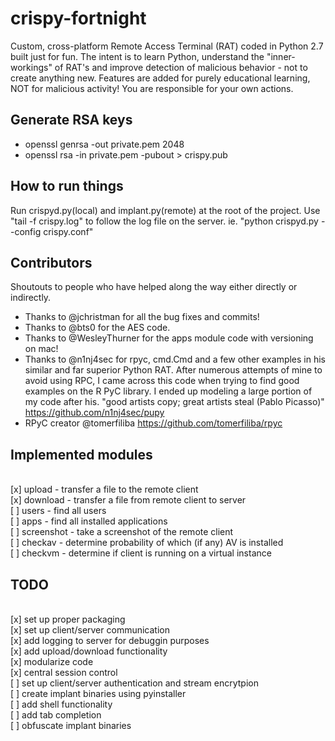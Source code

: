 # crispy-fortnight
Custom, cross-platform Remote Access Terminal (RAT) coded in Python 2.7 built just for fun. The intent is to learn Python, understand the "inner-workings" of RAT's and improve detection of malicious behavior - not to create anything new. Features are added for purely educational learning, NOT for malicious activity! You are responsible for your own actions. 

## Generate RSA keys
- openssl genrsa -out private.pem 2048
- openssl rsa -in private.pem -pubout > crispy.pub

## How to run things
Run crispyd.py(local) and implant.py(remote) at the root of the project. Use "tail -f crispy.log" to follow the log file on the server.
ie. "python crispyd.py --config crispy.conf"

## Contributors
Shoutouts to people who have helped along the way either directly or indirectly.
- Thanks to @jchristman for all the bug fixes and commits!
- Thanks to @bts0 for the AES code.
- Thanks to @WesleyThurner for the apps module code with versioning on mac!
- Thanks to @n1nj4sec for rpyc, cmd.Cmd and a few other examples in his similar and far superior Python RAT. After numerous attempts of mine to avoid using RPC, I came across this code when trying to find good examples on the R
PyC library. I ended up modeling a large portion of my code after his. "good artists copy; great artists steal (Pablo Picasso)" https://github.com/n1nj4sec/pupy
- RPyC creator @tomerfiliba https://github.com/tomerfiliba/rpyc

## Implemented modules
<br>[x] upload - transfer a file to the remote client
<br>[x] download - transfer a file from remote client to server
<br>[ ] users - find all users
<br>[ ] apps - find all installed applications
<br>[ ] screenshot - take a screenshot of the remote client
<br>[ ] checkav - determine probability of which (if any) AV is installed
<br>[ ] checkvm - determine if client is running on a virtual instance

## TODO
<br>[x] set up proper packaging
<br>[x] set up client/server communication
<br>[x] add logging to server for debuggin purposes
<br>[x] add upload/download functionality
<br>[x] modularize code
<br>[x] central session control
<br>[ ] set up client/server authentication and stream encrytpion
<br>[ ] create implant binaries using pyinstaller
<br>[ ] add shell functionality
<br>[ ] add tab completion
<br>[ ] obfuscate implant binaries

